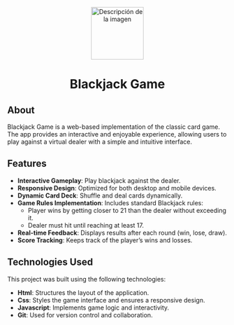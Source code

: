 <p align="center">
    <img src="https://github.com/user-attachments/assets/399d9600-a212-4248-bc29-7150b27d5b91" alt="Descripción de la imagen" width="120">
</p>

<h1 align="center">Blackjack Game</h1>

## About

Blackjack Game is a web-based implementation of the classic card game. The app provides an interactive and enjoyable experience, allowing users to play against a virtual dealer with a simple and intuitive interface.

## Features

- **Interactive Gameplay**: Play blackjack against the dealer.
- **Responsive Design**: Optimized for both desktop and mobile devices.
- **Dynamic Card Deck**: Shuffle and deal cards dynamically.
- **Game Rules Implementation**: Includes standard Blackjack rules:
  - Player wins by getting closer to 21 than the dealer without exceeding it.
  - Dealer must hit until reaching at least 17.
- **Real-time Feedback**: Displays results after each round (win, lose, draw).
- **Score Tracking**: Keeps track of the player’s wins and losses.

## Technologies Used

This project was built using the following technologies:

- **Html**: Structures the layout of the application.
- **Css**: Styles the game interface and ensures a responsive design.
- **Javascript**: Implements game logic and interactivity.
- **Git**: Used for version control and collaboration.




